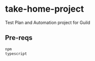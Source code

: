 # take-home-project
Test Plan and Automation project for Guild

## Pre-reqs

```bash
npm
typescript
```
